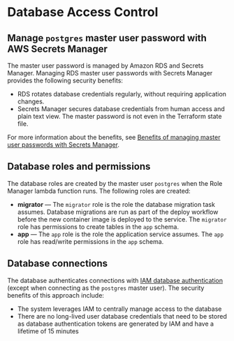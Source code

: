 # Database Access Control

## Manage `postgres` master user password with AWS Secrets Manager

The master user password is managed by Amazon RDS and Secrets Manager. Managing RDS master user passwords with Secrets Manager provides the following security benefits:

* RDS rotates database credentials regularly, without requiring application changes.
* Secrets Manager secures database credentials from human access and plain text view. The master password is not even in the Terraform state file.

For more information about the benefits, see [Benefits of managing master user passwords with Secrets Manager](https://docs.aws.amazon.com/AmazonRDS/latest/UserGuide/rds-secrets-manager.html#rds-secrets-manager-benefits).

## Database roles and permissions

The database roles are created by the master user `postgres` when the Role Manager lambda function runs. The following roles are created:

* **migrator** — The `migrator` role is the role the database migration task assumes. Database migrations are run as part of the deploy workflow before the new container image is deployed to the service. The `migrator` role has permissions to create tables in the `app` schema.
* **app** — The `app` role is the role the application service assumes. The `app` role has read/write permissions in the `app` schema.

## Database connections

The database authenticates connections with [IAM database authentication](https://docs.aws.amazon.com/AmazonRDS/latest/UserGuide/UsingWithRDS.IAMDBAuth.html) (except when connecting as the `postgres` master user). The security benefits of this approach include:

* The system leverages IAM to centrally manage access to the database
* There are no long-lived user database credentials that need to be stored as database authentication tokens are generated by IAM and have a lifetime of 15 minutes
